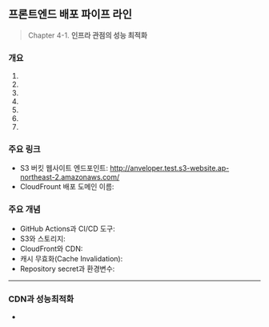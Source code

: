 ## 프론트엔드 배포 파이프 라인

> Chapter 4-1. **인프라 관점의 성능 최적화**

### 개요

1.
2.
3.
4.
5.
6.
7.

### 주요 링크

- S3 버킷 웹사이트 엔드포인트: http://anveloper.test.s3-website.ap-northeast-2.amazonaws.com/
- CloudFrount 배포 도메인 이름:

### 주요 개념

- GitHub Actions과 CI/CD 도구:
- S3와 스토리지:
- CloudFront와 CDN:
- 캐시 무효화(Cache Invalidation):
- Repository secret과 환경변수:

---

### CDN과 성능최적화

-
